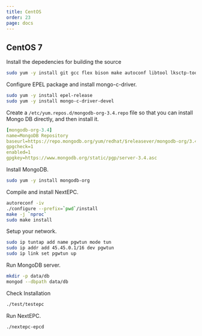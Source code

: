 ```yaml
---
title: CentOS
order: 23
page: docs
---
```


## CentOS 7

Install the depedencies for building the source
```bash
sudo yum -y install git gcc flex bison make autoconf libtool lksctp-tools-devel libidn-devel gnutls-devel libgcrypt-devel openssl-devel cyrus-sasl-devel
```

Configure EPEL package and install mongo-c-driver. 
```bash
sudo yum -y install epel-release
sudo yum -y install mongo-c-driver-devel
```

Create a `/etc/yum.repos.d/mongodb-org-3.4.repo` file so that you can install Mongo DB directly, and then install it.
```yaml
[mongodb-org-3.4]  
name=MongoDB Repository  
baseurl=https://repo.mongodb.org/yum/redhat/$releasever/mongodb-org/3.4/x86_64/  
gpgcheck=1  
enabled=1  
gpgkey=https://www.mongodb.org/static/pgp/server-3.4.asc  
```

Install MongoDB.
```bash
sudo yum -y install mongodb-org
```

Compile and install NextEPC.
```bash
autoreconf -iv
./configure --prefix=`pwd`/install
make -j `nproc`
sudo make install
```

Setup your network.
```bash
sudo ip tuntap add name pgwtun mode tun
sudo ip addr add 45.45.0.1/16 dev pgwtun
sudo ip link set pgwtun up
```

Run MongoDB server.
```bash
mkdir -p data/db
mongod --dbpath data/db
```

Check Installation
```markdown
./test/testepc
```

Run NextEPC.
```bash
./nextepc-epcd
```
